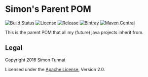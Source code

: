 # Simon's Parent POM

[![Build Status](https://img.shields.io/travis/simontunnat/maven-parent.svg)](https://travis-ci.org/simontunnat/maven-parent)
[![License](https://img.shields.io/badge/License-Apache%202.0-blue.svg)](https://opensource.org/licenses/Apache-2.0)
[![Release](https://img.shields.io/github/release/simontunnat/maven-parent.svg)](https://github.com/simontunnat/maven-parent/releases)
[![Bintray](https://img.shields.io/bintray/v/simontunnat/maven/org.tunnat.maven%3Aparent.svg)](https://bintray.com/simontunnat/maven/org.tunnat.maven%3Aparent/_latestVersion)
[![Maven Central](https://img.shields.io/maven-central/v/org.tunnat.maven/parent.svg)](https://maven-badges.herokuapp.com/maven-central/org.tunnat.maven/parent)

This is the parent POM that all my (future) java projects inherit from.

## Legal

Copyright 2016 Simon Tunnat

Licensed under the [Apache License](LICENSE), Version 2.0.